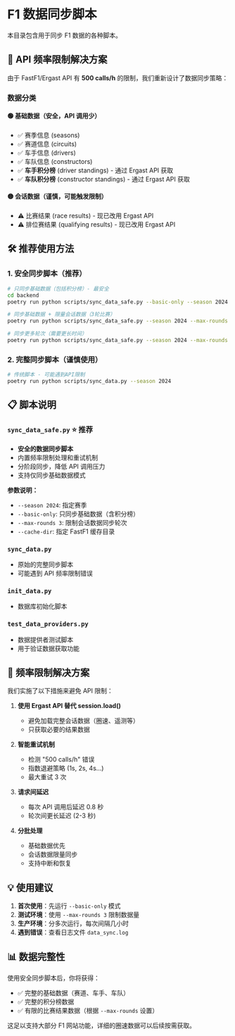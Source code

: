 # F1 数据同步脚本

本目录包含用于同步 F1 数据的各种脚本。

## 🚨 API 频率限制解决方案

由于 FastF1/Ergast API 有 **500 calls/h** 的限制，我们重新设计了数据同步策略：

### 数据分类

#### 🟢 **基础数据**（安全，API 调用少）

- ✅ 赛季信息 (seasons)
- ✅ 赛道信息 (circuits)
- ✅ 车手信息 (drivers)
- ✅ 车队信息 (constructors)
- ✅ **车手积分榜** (driver standings) - 通过 Ergast API 获取
- ✅ **车队积分榜** (constructor standings) - 通过 Ergast API 获取

#### 🟡 **会话数据**（谨慎，可能触发限制）

- ⚠️ 比赛结果 (race results) - 现已改用 Ergast API
- ⚠️ 排位赛结果 (qualifying results) - 现已改用 Ergast API

## 🛠️ 推荐使用方法

### 1. 安全同步脚本（推荐）

```bash
# 只同步基础数据（包括积分榜）- 最安全
cd backend
poetry run python scripts/sync_data_safe.py --basic-only --season 2024

# 同步基础数据 + 限量会话数据（3轮比赛）
poetry run python scripts/sync_data_safe.py --season 2024 --max-rounds 3

# 同步更多轮次（需要更长时间）
poetry run python scripts/sync_data_safe.py --season 2024 --max-rounds 10
```

### 2. 完整同步脚本（谨慎使用）

```bash
# 传统脚本 - 可能遇到API限制
poetry run python scripts/sync_data.py --season 2024
```

## 📋 脚本说明

### `sync_data_safe.py` ⭐ 推荐

- **安全的数据同步脚本**
- 内置频率限制处理和重试机制
- 分阶段同步，降低 API 调用压力
- 支持仅同步基础数据模式

**参数说明：**

- `--season 2024`: 指定赛季
- `--basic-only`: 只同步基础数据（含积分榜）
- `--max-rounds 3`: 限制会话数据同步轮次
- `--cache-dir`: 指定 FastF1 缓存目录

### `sync_data.py`

- 原始的完整同步脚本
- 可能遇到 API 频率限制错误

### `init_data.py`

- 数据库初始化脚本

### `test_data_providers.py`

- 数据提供者测试脚本
- 用于验证数据获取功能

## 🔧 频率限制解决方案

我们实施了以下措施来避免 API 限制：

1. **使用 Ergast API 替代 session.load()**

   - 避免加载完整会话数据（圈速、遥测等）
   - 只获取必要的结果数据

2. **智能重试机制**

   - 检测 "500 calls/h" 错误
   - 指数退避策略 (1s, 2s, 4s...)
   - 最大重试 3 次

3. **请求间延迟**

   - 每次 API 调用后延迟 0.8 秒
   - 轮次间更长延迟 (2-3 秒)

4. **分批处理**
   - 基础数据优先
   - 会话数据限量同步
   - 支持中断和恢复

## 💡 使用建议

1. **首次使用**：先运行 `--basic-only` 模式
2. **测试环境**：使用 `--max-rounds 3` 限制数据量
3. **生产环境**：分多次运行，每次间隔几小时
4. **遇到错误**：查看日志文件 `data_sync.log`

## 📊 数据完整性

使用安全同步脚本后，你将获得：

- ✅ 完整的基础数据（赛道、车手、车队）
- ✅ 完整的积分榜数据
- ✅ 有限的比赛结果数据（根据 `--max-rounds` 设置）

这足以支持大部分 F1 网站功能，详细的圈速数据可以后续按需获取。

